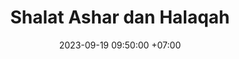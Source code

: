 ---
title: "Shalat Ashar dan Halaqah"
date: 2023-09-19 09:50:00 +07:00
position: 5
mode: 
time: 14:30-16:30
modal-id: 5
description: "Persiapan shalat Ashar, shalat qabliyah Ashar, shalat Ashar, dan ditutup dengan dzikir petang, kemudian dilanjutkan dengan muraja'ah dan tilawah di halaqah."
icon: book-quran
---